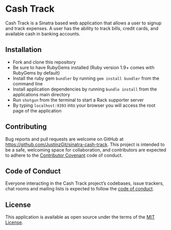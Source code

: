 # Cash Track
Cash Track is a Sinatra based web application that allows a user to signup and track expenses.
A user has the ability to track bills, credit cards, and available cash in banking accounts.

## Installation
- Fork and clone this repository
- Be sure to have RubyGems installed (Ruby version 1.9+ comes with RubyGems by default)
- Install the ruby gem `bundler` by running `gem install bundler` from the command line
- Install application dependencies by running `bundle install` from the applications main directory
- Run `shotgun` from the terminal to start a Rack supporter server
- By typing `localhost:9393` into your browser you will access the root page of the application

## Contributing
Bug reports and pull requests are welcome on GitHub at https://github.com/JustinzGit/sinatra-cash-track. This project is intended to be a safe, welcoming space for collaboration, and contributors are expected to adhere to the [Contributor Covenant](http://contributor-covenant.org) code of conduct.

## Code of Conduct
Everyone interacting in the Cash Track project’s codebases, issue trackers, chat rooms and mailing lists is expected to follow the [code of conduct](https://github.com/JustinzGit/sinatra-cash-track/blob/master/CODE_OF_CONDUCT.md).

## License
This application is available as open source under the terms of the [MIT License](https://opensource.org/licenses/MIT).
